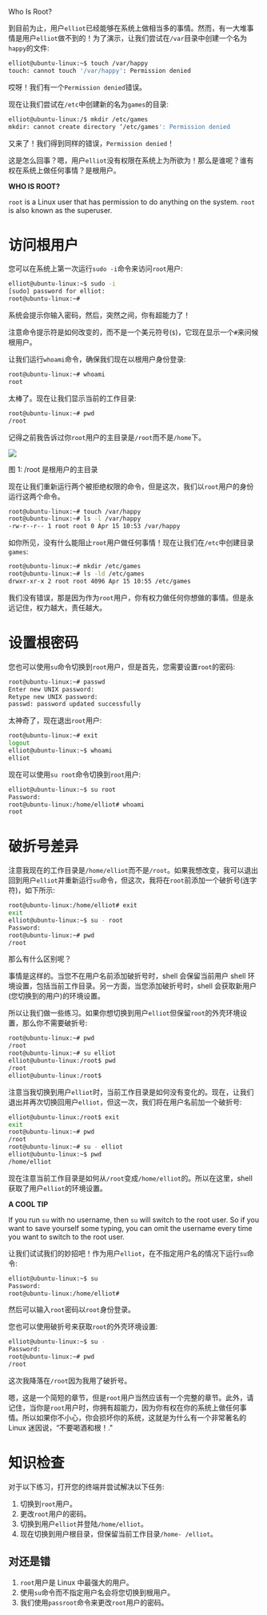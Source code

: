 Who Is Root?

到目前为止，用户`elliot`已经能够在系统上做相当多的事情。然而，有一大堆事情是用户`elliot`做不到的！为了演示，让我们尝试在`/var`目录中创建一个名为`happy`的文件:

```sh
elliot@ubuntu-linux:~$ touch /var/happy
touch: cannot touch '/var/happy': Permission denied
```

哎呀！我们有一个`Permission denied`错误。

现在让我们尝试在`/etc`中创建新的名为`games`的目录:

```sh
elliot@ubuntu-linux:/$ mkdir /etc/games
mkdir: cannot create directory ‘/etc/games': Permission denied
```

又来了！我们得到同样的错误，`Permission denied`！

这是怎么回事？嗯，用户`elliot`没有权限在系统上为所欲为！那么是谁呢？谁有权在系统上做任何事情？是根用户。

**WHO IS ROOT?**

`root` is a Linux user that has permission to do anything on the system. `root` is also known as the superuser.

# 访问根用户

您可以在系统上第一次运行`sudo -i`命令来访问`root`用户:

```sh
elliot@ubuntu-linux:~$ sudo -i
[sudo] password for elliot:
root@ubuntu-linux:~#
```

系统会提示你输入密码，然后，突然之间，你有超能力了！

注意命令提示符是如何改变的，而不是一个美元符号(`$`)，它现在显示一个`#`来问候根用户。

让我们运行`whoami`命令，确保我们现在以根用户身份登录:

```sh
root@ubuntu-linux:~# whoami 
root
```

太棒了。现在让我们显示当前的工作目录:

```sh
root@ubuntu-linux:~# pwd
/root
```

记得之前我告诉过你`root`用户的主目录是`/root`而不是`/home`下。

![](assets/f5edc3f1-29b6-486b-b355-08e82f6ca86d.png)

图 1: /root 是根用户的主目录

现在让我们重新运行两个被拒绝权限的命令，但是这次，我们以`root`用户的身份运行这两个命令。

```sh
root@ubuntu-linux:~# touch /var/happy 
root@ubuntu-linux:~# ls -l /var/happy
-rw-r--r-- 1 root root 0 Apr 15 10:53 /var/happy
```

如你所见，没有什么能阻止`root`用户做任何事情！现在让我们在`/etc`中创建目录`games`:

```sh
root@ubuntu-linux:~# mkdir /etc/games 
root@ubuntu-linux:~# ls -ld /etc/games
drwxr-xr-x 2 root root 4096 Apr 15 10:55 /etc/games
```

我们没有错误，那是因为作为`root`用户，你有权力做任何你想做的事情。但是永远记住，权力越大，责任越大。

# 设置根密码

您也可以使用`su`命令切换到`root`用户，但是首先，您需要设置`root`的密码:

```sh
root@ubuntu-linux:~# passwd 
Enter new UNIX password:
Retype new UNIX password:
passwd: password updated successfully
```

太神奇了，现在退出`root`用户:

```sh
root@ubuntu-linux:~# exit 
logout
elliot@ubuntu-linux:~$ whoami 
elliot
```

现在可以使用`su root`命令切换到`root`用户:

```sh
elliot@ubuntu-linux:~$ su root 
Password:
root@ubuntu-linux:/home/elliot# whoami 
root
```

# 破折号差异

注意我现在的工作目录是`/home/elliot`而不是`/root`。如果我想改变，我可以退出回到用户`elliot`并重新运行`su`命令，但这次，我将在`root`前添加一个破折号(连字符)，如下所示:

```sh
root@ubuntu-linux:/home/elliot# exit 
exit
elliot@ubuntu-linux:~$ su - root 
Password:
root@ubuntu-linux:~# pwd
/root
```

那么有什么区别呢？

事情是这样的。当您不在用户名前添加破折号时，shell 会保留当前用户 shell 环境设置，包括当前工作目录。另一方面，当您添加破折号时，shell 会获取新用户(您切换到的用户)的环境设置。

所以让我们做一些练习。如果你想切换到用户`elliot`但保留`root`的外壳环境设置，那么你不需要破折号:

```sh
root@ubuntu-linux:~# pwd
/root
root@ubuntu-linux:~# su elliot 
elliot@ubuntu-linux:/root$ pwd
/root
elliot@ubuntu-linux:/root$
```

注意当我切换到用户`elliot`时，当前工作目录是如何没有变化的。现在，让我们退出并再次切换回用户`elliot`，但这一次，我们将在用户名前加一个破折号:

```sh
elliot@ubuntu-linux:/root$ exit 
exit
root@ubuntu-linux:~# pwd
/root
root@ubuntu-linux:~# su - elliot 
elliot@ubuntu-linux:~$ pwd
/home/elliot
```

现在注意当前工作目录是如何从`/root`变成`/home/elliot`的。所以在这里，shell 获取了用户`elliot`的环境设置。

**A COOL TIP**

If you run `su` with no username, then `su` will switch to the root user. So if you want to save yourself some typing, you can omit the username every time you want to switch to the root user.

让我们试试我们的妙招吧！作为用户`elliot`，在不指定用户名的情况下运行`su`命令:

```sh
elliot@ubuntu-linux:~$ su 
Password:
root@ubuntu-linux:/home/elliot#
```

然后可以输入`root`密码以`root`身份登录。

您也可以使用破折号来获取`root`的外壳环境设置:

```sh
elliot@ubuntu-linux:~$ su - 
Password:
root@ubuntu-linux:~# pwd
/root
```

这次我降落在`/root`因为我用了破折号。

嗯，这是一个简短的章节，但是`root`用户当然应该有一个完整的章节。此外，请记住，当你是`root`用户时，你拥有超能力，因为你有权在你的系统上做任何事情。所以如果你不小心，你会损坏你的系统，这就是为什么有一个非常著名的 Linux 迷因说，“不要喝酒和根！."

# 知识检查

对于以下练习，打开您的终端并尝试解决以下任务:

1.  切换到`root`用户。
2.  更改`root`用户的密码。
3.  切换到用户`elliot`并登陆`/home/elliot`。
4.  现在切换到用户根目录，但保留当前工作目录`/home- /elliot`。

## 对还是错

1.  `root`用户是 Linux 中最强大的用户。
2.  使用`su`命令而不指定用户名会将您切换到根用户。
3.  我们使用`passroot`命令来更改`root`用户的密码。